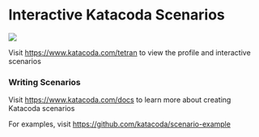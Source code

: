 # Interactive Katacoda Scenarios

[![](http://shields.katacoda.com/katacoda/tetran/count.svg)](https://www.katacoda.com/tetran "Get your profile on Katacoda.com")

Visit https://www.katacoda.com/tetran to view the profile and interactive scenarios

### Writing Scenarios
Visit https://www.katacoda.com/docs to learn more about creating Katacoda scenarios

For examples, visit https://github.com/katacoda/scenario-example
